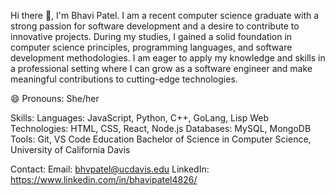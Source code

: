  Hi there 👋, I'm Bhavi Patel. I am a recent computer science graduate with a strong passion for software development 
and a desire to contribute to innovative projects. During my studies, I gained a solid 
foundation in computer science principles, programming languages, and software development 
methodologies. I am eager to apply my knowledge and skills in a professional setting where 
I can grow as a software engineer and make meaningful contributions to cutting-edge technologies.

 😄 Pronouns: She/her
 
Skills:
Languages: JavaScript, Python, C++, GoLang, Lisp
Web Technologies: HTML, CSS, React, Node.js
Databases: MySQL, MongoDB
Tools: Git, VS Code
Education
Bachelor of Science in Computer Science, University of California Davis

Contact:
Email: bhvpatel@ucdavis.edu
LinkedIn: https://www.linkedin.com/in/bhavipatel4826/

